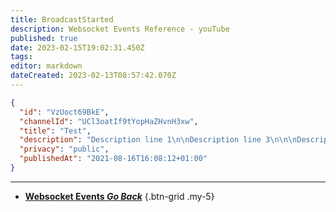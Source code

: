 ```yaml
---
title: BroadcastStarted
description: Websocket Events Reference - youTube
published: true
date: 2023-02-15T19:02:31.450Z
tags: 
editor: markdown
dateCreated: 2023-02-13T08:57:42.070Z
---
```


```json
{
  "id": "VzUoct69BkE",
  "channelId": "UCl3oatIf9tYopHaZHvnH3xw",
  "title": "Test",
  "description": "Description line 1\n\nDescription line 3\n\n\nDescription line 6",
  "privacy": "public",
  "publishedAt": "2021-08-16T16:08:12+01:00"
}
```

---

- [<i class="mdi mdi-chevron-left"></i>**Websocket Events *Go Back***](/Servers-Clients/WebSocket-Server/Events)
{.btn-grid .my-5}
